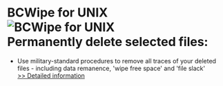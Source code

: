 # BCWipe for UNIX<br />![BCWipe for UNIX](https://mycommerce.akamaized.net/api/pimages/P300780623/BIG/300780623.PNG)<br />Permanently delete selected files:
- Use military-standard procedures to remove all traces of your deleted files - including data remanence, 'wipe free space' and 'file slack'<br />[>> Detailed information](https://secure.shareit.com/shareit/product.html?productid=300780623&affiliateid=200057808)